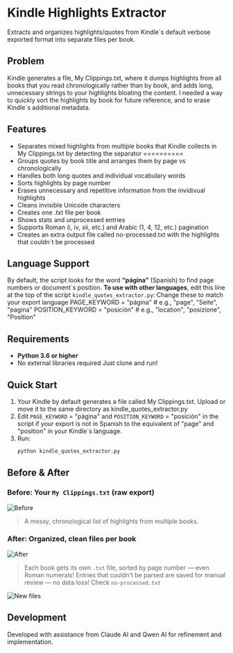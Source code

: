 # Kindle Highlights Extractor

Extracts and organizes highlights/quotes from Kindle´s default verbose exported format into separate files per book.

## Problem
Kindle generates a file, My Clippings.txt, where it dumps highlights from all books that you read chronologically rather than by book, and adds long, unnecessary strings to your highlights bloating the content. I needed a way to quickly sort the highlights by book for future reference, and to erase Kindle´s additional metadata.


## Features
- Separates mixed highlights from multiple books that Kindle collects in My Clippings.txt by detecting the separator ==========
- Groups quotes by book title and arranges them by page vs chronologically
- Handles both long quotes and individual vocabulary words
- Sorts highlights by page number
- Erases unnecessary and repetitive information from the invidivual highlights
- Cleans invisible Unicode characters
- Creates one .txt file per book
- Shows stats and unprocessed entries
- Supports Roman (i, iv, xii, etc.) and Arabic (1, 4, 12, etc.) pagination
- Creates an extra output file called no-processed.txt with the highlights that couldn´t be processed
     

## Language Support

By default, the script looks for the word **“página”** (Spanish) to find page numbers or document´s position.
**To use with other languages**, edit this line at the top of the script `kindle_quotes_extractor.py`: 
Change these to match your export language
PAGE_KEYWORD = "página"      # e.g., "page", "Seite", "pagina"
POSITION_KEYWORD = "posición" # e.g., "location", "posizione", "Position"

## Requirements

- **Python 3.6 or higher**
- No external libraries required
Just clone and run!

## Quick Start

1. Your Kindle by default generates a file called My Clippings.txt. Upload or move it to the same directory as kindle_quotes_extractor.py
2. Edit `PAGE_KEYWORD`  = "página" and `POSITION_KEYWORD` = "posición"  in the script if your export is not in Spanish to the equivalent of "page" and "position" in your Kindle´s language.
4. Run:
   ```bash
   python kindle_quotes_extractor.py

## Before & After

### Before: Your `My Clippings.txt` (raw export)

![Before](screenshots/before.png)

> A messy, chronological list of highlights from multiple books.

### After: Organized, clean files per book

![After](screenshots/after.png)

> Each book gets its own `.txt` file, sorted by page number — even Roman numerals!
> Entries that couldn’t be parsed are saved for manual review — no data loss! Check `no-processed.txt`

![New files](screenshots/newfiles.png)


## Development
Developed with assistance from Claude AI and Qwen AI for refinement and implementation.
